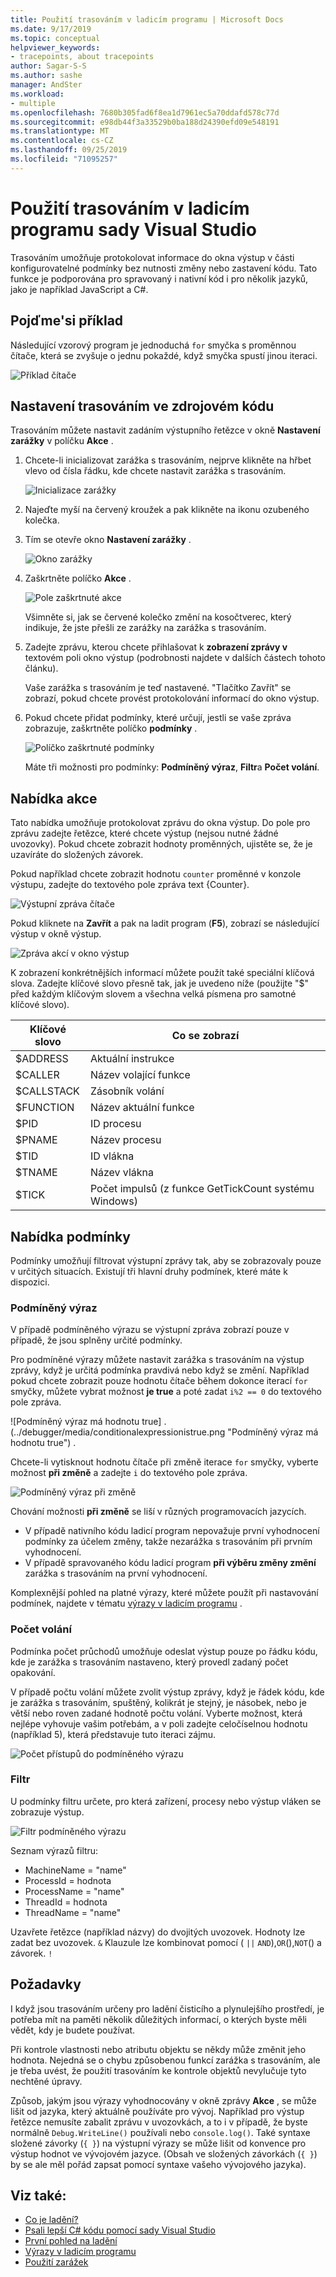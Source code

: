 ```yaml
---
title: Použití trasováním v ladicím programu | Microsoft Docs
ms.date: 9/17/2019
ms.topic: conceptual
helpviewer_keywords:
- tracepoints, about tracepoints
author: Sagar-S-S
ms.author: sashe
manager: AndSter
ms.workload:
- multiple
ms.openlocfilehash: 7680b305fad6f8ea1d7961ec5a70ddafd578c77d
ms.sourcegitcommit: e98db44f3a33529b0ba188d24390efd09e548191
ms.translationtype: MT
ms.contentlocale: cs-CZ
ms.lasthandoff: 09/25/2019
ms.locfileid: "71095257"
---
```

# <a name="use-tracepoints-in-the-visual-studio-debugger"></a>Použití trasováním v ladicím programu sady Visual Studio

Trasováním umožňuje protokolovat informace do okna výstup v části konfigurovatelné podmínky bez nutnosti změny nebo zastavení kódu. Tato funkce je podporována pro spravovaný i nativní kód i pro několik jazyků, jako je například JavaScript a C#.

## <a name="let39s-take-an-example"></a>Pojďme&#39;si příklad

Následující vzorový program je jednoduchá `for` smyčka s proměnnou čítače, která se zvyšuje o jednu pokaždé, když smyčka spustí jinou iteraci.

![Příklad čítače](../debugger/media/counterexample.png "Příklad čítače")

## <a name="set-tracepoints-in-source-code"></a>Nastavení trasováním ve zdrojovém kódu

Trasováním můžete nastavit zadáním výstupního řetězce v okně **Nastavení zarážky** v políčku **Akce** .

1. Chcete-li inicializovat zarážka s trasováním, nejprve klikněte na hřbet vlevo od čísla řádku, kde chcete nastavit zarážka s trasováním.

   ![Inicializace zarážky](../debugger/media/breakpointinitialization.png "Inicializace zarážky")

2. Najeďte myší na červený kroužek a pak klikněte na ikonu ozubeného kolečka.
3. Tím se otevře okno **Nastavení zarážky** .

   ![Okno zarážky](../debugger/media/breakpointwindow.png "Okno zarážky")

4. Zaškrtněte políčko **Akce** .

   ![Pole zaškrtnuté akce](../debugger/media/checkedactionsbox.png "Pole zaškrtnuté akce")

   Všimněte si, jak se červené kolečko změní na kosočtverec, který indikuje, že jste přešli ze zarážky na zarážka s trasováním.

5. Zadejte zprávu, kterou chcete přihlašovat k **zobrazení zprávy v** textovém poli okno výstup (podrobnosti najdete v dalších částech tohoto článku).

   Vaše zarážka s trasováním je teď nastavené. &quot;Tlačítko Zavřít&quot; se zobrazí, pokud chcete provést protokolování informací do okno výstup.

6. Pokud chcete přidat podmínky, které určují, jestli se vaše zpráva zobrazuje, zaškrtněte políčko **podmínky** .

   ![Políčko zaškrtnuté podmínky](../debugger/media/checkedconditionsbox.png "Políčko zaškrtnuté podmínky")

   Máte tři možnosti pro podmínky: **Podmíněný výraz**, **Filtr**a **Počet volání**.

## <a name="actions-menu"></a>Nabídka akce

Tato nabídka umožňuje protokolovat zprávu do okna výstup. Do pole pro zprávu zadejte řetězce, které chcete výstup (nejsou nutné žádné uvozovky). Pokud chcete zobrazit hodnoty proměnných, ujistěte se, že je uzavíráte do složených závorek.

Pokud například chcete zobrazit hodnotu `counter` proměnné v konzole výstupu, zadejte do textového pole zpráva text {Counter}.

![Výstupní zpráva čítače](../debugger/media/counteroutputmessage.png "Výstupní zpráva čítače")

Pokud kliknete na **Zavřít** a pak na ladit program (**F5**), zobrazí se následující výstup v okně výstup.

![Zpráva akcí v okno výstup](../debugger/media/actionsmessageinoutputwindow.png "Zpráva akcí v okno výstup")

K zobrazení konkrétnějších informací můžete použít také speciální klíčová slova. Zadejte klíčové slovo přesně tak, jak je uvedeno níže (použijte "$" před každým klíčovým slovem a všechna velká písmena pro samotné klíčové slovo).

| Klíčové slovo | Co se zobrazí |
| --- | --- |
| $ADDRESS | Aktuální instrukce |
| $CALLER | Název volající funkce |
| $CALLSTACK | Zásobník volání |
| $FUNCTION | Název aktuální funkce |
| $PID | ID procesu |
| $PNAME | Název procesu |
| $TID | ID vlákna |
| $TNAME   | Název vlákna |
| $TICK | Počet impulsů (z funkce GetTickCount systému Windows) |

## <a name="conditions-menu"></a>Nabídka podmínky

Podmínky umožňují filtrovat výstupní zprávy tak, aby se zobrazovaly pouze v určitých situacích. Existují tři hlavní druhy podmínek, které máte k dispozici.

### <a name="conditional-expression"></a>Podmíněný výraz
V případě podmíněného výrazu se výstupní zpráva zobrazí pouze v případě, že jsou splněny určité podmínky.

Pro podmíněné výrazy můžete nastavit zarážka s trasováním na výstup zprávy, když je určitá podmínka pravdivá nebo když se změní. Například pokud chcete zobrazit pouze hodnotu čítače během dokonce iterací `for` smyčky, můžete vybrat možnost **je true** a poté zadat `i%2 == 0` do textového pole zpráva.

![Podmíněný výraz má hodnotu true] . (../debugger/media/conditionalexpressionistrue.png "Podmíněný výraz má hodnotu true") .

Chcete-li vytisknout hodnotu čítače při změně iterace `for` smyčky, vyberte možnost **při změně** a zadejte `i` do textového pole zpráva.

![Podmíněný výraz při změně](../debugger/media/conditionalexpressionwhenchanged.png "Podmíněný výraz při změně")

Chování možnosti **při změně** se liší v různých programovacích jazycích.

- V případě nativního kódu ladicí program nepovažuje první vyhodnocení podmínky za účelem změny, takže nezarážka s trasováním při prvním vyhodnocení.
- V případě spravovaného kódu ladicí program **při výběru změny změní** zarážka s trasováním na první vyhodnocení.

Komplexnější pohled na platné výrazy, které můžete použít při nastavování podmínek, najdete v tématu [výrazy v ladicím programu](expressions-in-the-debugger.md) .

### <a name="hit-count"></a>Počet volání
Podmínka počet průchodů umožňuje odeslat výstup pouze po řádku kódu, kde je zarážka s trasováním nastaveno, který provedl zadaný počet opakování.

V případě počtu volání můžete zvolit výstup zprávy, když je řádek kódu, kde je zarážka s trasováním, spuštěný, kolikrát je stejný, je násobek, nebo je větší nebo roven zadané hodnotě počtu volání. Vyberte možnost, která nejlépe vyhovuje vašim potřebám, a v poli zadejte celočíselnou hodnotu (například 5), která představuje tuto iteraci zájmu.

![Počet přístupů do podmíněného výrazu](../debugger/media/conditionalexpressionhitcount.png "Počet přístupů do podmíněného výrazu")

### <a name="filter"></a>Filtr
U podmínky filtru určete, pro která zařízení, procesy nebo výstup vláken se zobrazuje výstup.

![Filtr podmíněného výrazu](../debugger/media/conditionalexpressionfilter.png "Filtr podmíněného výrazu")

Seznam výrazů filtru:

- MachineName = "name"
- ProcessId = hodnota
- ProcessName = "name"
- ThreadId = hodnota
- ThreadName = "name"

Uzavřete řetězce (například názvy) do dvojitých uvozovek. Hodnoty lze zadat bez uvozovek. `&` Klauzule lze kombinovat pomocí ( `||` `AND`),`OR`(),`NOT`() a závorek. `!`

## <a name="considerations"></a>Požadavky

I když jsou trasováním určeny pro ladění čisticího a plynulejšího prostředí, je potřeba mít na paměti několik důležitých informací, o kterých byste měli vědět, kdy je budete používat.

Při kontrole vlastnosti nebo atributu objektu se někdy může změnit jeho hodnota. Nejedná se o chybu způsobenou funkcí zarážka s trasováním, ale je třeba uvést, že použití trasováním ke kontrole objektů nevylučuje tyto nechtěné úpravy.

Způsob, jakým jsou výrazy vyhodnocovány v okně zprávy **Akce** , se může lišit od jazyka, který aktuálně používáte pro vývoj. Například pro výstup řetězce nemusíte zabalit zprávu v uvozovkách, a to i v případě, že byste normálně `Debug.WriteLine()` používali nebo `console.log()`. Také syntaxe složené závorky (`{ }`) na výstupní výrazy se může lišit od konvence pro výstup hodnot ve vývojovém jazyce. (Obsah ve složených závorkách (`{ }`) by se ale měl pořád zapsat pomocí syntaxe vašeho vývojového jazyka).

## <a name="see-also"></a>Viz také:

- [Co je ladění?](../debugger/what-is-debugging.md)
- [Psali lepší C# kódu pomocí sady Visual Studio](../debugger/write-better-code-with-visual-studio.md)
- [První pohled na ladění](../debugger/debugger-feature-tour.md)
- [Výrazy v ladicím programu](expressions-in-the-debugger.md)
- [Použití zarážek](../debugger/using-breakpoints.md)
